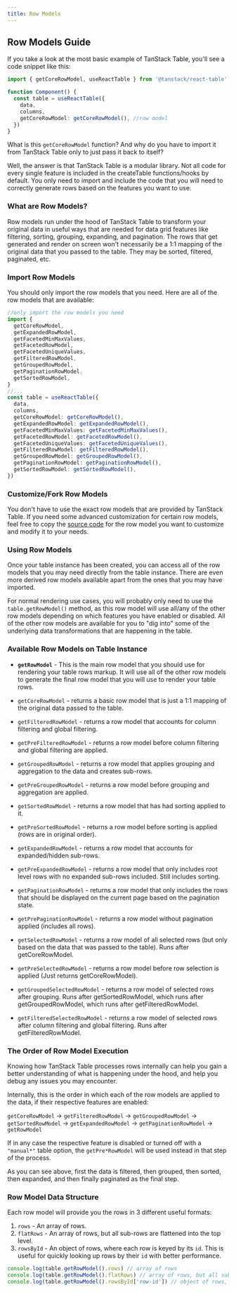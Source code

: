 ```yaml
---
title: Row Models
---
```


## Row Models Guide

If you take a look at the most basic example of TanStack Table, you'll see a code snippet like this:

```ts
import { getCoreRowModel, useReactTable } from '@tanstack/react-table'

function Component() {
  const table = useReactTable({
    data,
    columns,
    getCoreRowModel: getCoreRowModel(), //row model
  })
}
```

What is this `getCoreRowModel` function? And why do you have to import it from TanStack Table only to just pass it back to itself?

Well, the answer is that TanStack Table is a modular library. Not all code for every single feature is included in the createTable functions/hooks by default. You only need to import and include the code that you will need to correctly generate rows based on the features you want to use.

### What are Row Models?

Row models run under the hood of TanStack Table to transform your original data in useful ways that are needed for data grid features like filtering, sorting, grouping, expanding, and pagination. The rows that get generated and render on screen won't necessarily be a 1:1 mapping of the original data that you passed to the table. They may be sorted, filtered, paginated, etc.

### Import Row Models

You should only import the row models that you need. Here are all of the row models that are available:

```ts
//only import the row models you need
import {
  getCoreRowModel,
  getExpandedRowModel,
  getFacetedMinMaxValues,
  getFacetedRowModel,
  getFacetedUniqueValues,
  getFilteredRowModel,
  getGroupedRowModel,
  getPaginationRowModel,
  getSortedRowModel,
}
//...
const table = useReactTable({
  data,
  columns,
  getCoreRowModel: getCoreRowModel(),
  getExpandedRowModel: getExpandedRowModel(),
  getFacetedMinMaxValues: getFacetedMinMaxValues(),
  getFacetedRowModel: getFacetedRowModel(),
  getFacetedUniqueValues: getFacetedUniqueValues(),
  getFilteredRowModel: getFilteredRowModel(),
  getGroupedRowModel: getGroupedRowModel(),
  getPaginationRowModel: getPaginationRowModel(),
  getSortedRowModel: getSortedRowModel(),
})
```

### Customize/Fork Row Models

You don't have to use the exact row models that are provided by TanStack Table. If you need some advanced customization for certain row models, feel free to copy the [source code](https://github.com/TanStack/table/tree/main/packages/table-core/src/utils) for the row model you want to customize and modify it to your needs.

### Using Row Models

Once your table instance has been created, you can access all of the row models that you may need directly from the table instance. There are even more derived row models available apart from the ones that you may have imported.

For normal rendering use cases, you will probably only need to use the `table.getRowModel()` method, as this row model will use all/any of the other row models depending on which features you have enabled or disabled. All of the other row models are available for you to "dig into" some of the underlying data transformations that are happening in the table.

### Available Row Models on Table Instance

- **`getRowModel`** - This is the main row model that you should use for rendering your table rows markup. It will use all of the other row models to generate the final row model that you will use to render your table rows.

- `getCoreRowModel` - returns a basic row model that is just a 1:1 mapping of the original data passed to the table.

- `getFilteredRowModel` - returns a row model that accounts for column filtering and global filtering.
- `getPreFilteredRowModel` - returns a row model before column filtering and global filtering are applied.

- `getGroupedRowModel` - returns a row model that applies grouping and aggregation to the data and creates sub-rows.
- `getPreGroupedRowModel` - returns a row model before grouping and aggregation are applied.

- `getSortedRowModel` - returns a row model that has had sorting applied to it.
- `getPreSortedRowModel` - returns a row model before sorting is applied (rows are in original order).

- `getExpandedRowModel` - returns a row model that accounts for expanded/hidden sub-rows.
- `getPreExpandedRowModel` - returns a row model that only includes root level rows with no expanded sub-rows included. Still includes sorting.

- `getPaginationRowModel` - returns a row model that only includes the rows that should be displayed on the current page based on the pagination state.
- `getPrePaginationRowModel` - returns a row model without pagination applied (includes all rows).

- `getSelectedRowModel` - returns a row model of all selected rows (but only based on the data that was passed to the table). Runs after getCoreRowModel.
- `getPreSelectedRowModel` - returns a row model before row selection is applied (Just returns getCoreRowModel).
- `getGroupedSelectedRowModel` - returns a row model of selected rows after grouping. Runs after getSortedRowModel, which runs after getGroupedRowModel, which runs after getFilteredRowModel.
- `getFilteredSelectedRowModel` - returns a row model of selected rows after column filtering and global filtering. Runs after getFilteredRowModel.

### The Order of Row Model Execution

Knowing how TanStack Table processes rows internally can help you gain a better understanding of what is happening under the hood, and help you debug any issues you may encounter.

Internally, this is the order in which each of the row models are applied to the data, if their respective features are enabled:

`getCoreRowModel` -> `getFilteredRowModel` -> `getGroupedRowModel` -> `getSortedRowModel` -> `getExpandedRowModel` -> `getPaginationRowModel` -> `getRowModel`

If in any case the respective feature is disabled or turned off with a `"manual*"` table option, the `getPre*RowModel` will be used instead in that step of the process.

As you can see above, first the data is filtered, then grouped, then sorted, then expanded, and then finally paginated as the final step.

### Row Model Data Structure

Each row model will provide you the rows in 3 different useful formats:

1. `rows` - An array of rows.
2. `flatRows` - An array of rows, but all sub-rows are flattened into the top level.
3. `rowsById` - An object of rows, where each row is keyed by its `id`. This is useful for quickly looking up rows by their `id` with better performance.

```ts
console.log(table.getRowModel().rows) // array of rows
console.log(table.getRowModel().flatRows) // array of rows, but all sub-rows are flattened into the top level
console.log(table.getRowModel().rowsById['row-id']) // object of rows, where each row is keyed by its `id`
```